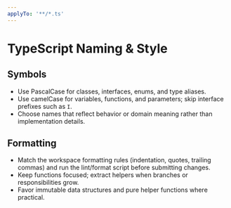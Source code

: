 ```yaml
---
applyTo: '**/*.ts'
---
```


# TypeScript Naming & Style

## Symbols
- Use PascalCase for classes, interfaces, enums, and type aliases.
- Use camelCase for variables, functions, and parameters; skip interface prefixes such as `I`.
- Choose names that reflect behavior or domain meaning rather than implementation details.

## Formatting
- Match the workspace formatting rules (indentation, quotes, trailing commas) and run the lint/format script before submitting changes.
- Keep functions focused; extract helpers when branches or responsibilities grow.
- Favor immutable data structures and pure helper functions where practical.
